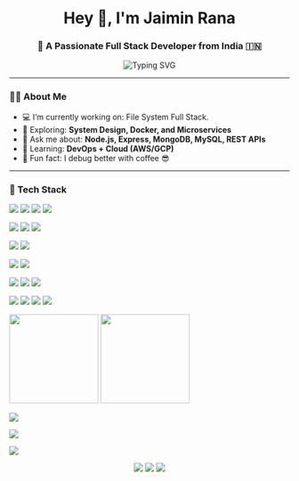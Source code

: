 <h1 align="center">Hey 👋, I'm Jaimin Rana</h1>
<h3 align="center">🚀 A Passionate Full Stack Developer from India 🇮🇳</h3>

<p align="center">
  <img src="https://readme-typing-svg.demolab.com?font=Fira+Code&pause=1000&color=00F700&center=true&vCenter=true&width=435&lines=Code+%F0%9F%92%BB;Coffee+%E2%98%95;Repeat+%F0%9F%94%91" alt="Typing SVG" />
</p>

---

### 🧑‍💻 About Me

- 💻 I’m currently working on: File System Full Stack.  
- 🚀 Exploring: **System Design, Docker, and Microservices**  
- 💬 Ask me about: **Node.js, Express, MongoDB, MySQL, REST APIs**  
- 🧠 Learning: **DevOps + Cloud (AWS/GCP)**  
- 🧩 Fun fact: I debug better with coffee 😎  

---

### 🚀 Tech Stack

<p align="left">
  <!-- Languages -->
  <img src="https://img.shields.io/badge/JavaScript-F7DF1E?style=for-the-badge&logo=javascript&logoColor=black" />
  <img src="https://img.shields.io/badge/Java-ED8B00?style=for-the-badge&logo=java&logoColor=white" />
  <img src="https://img.shields.io/badge/C++-00599C?style=for-the-badge&logo=c%2b%2b&logoColor=white" />
  <img src="https://img.shields.io/badge/Python-3670A0?style=for-the-badge&logo=python&logoColor=white" />
</p>

<p align="left">
  <img src="https://img.shields.io/badge/React-20232A?style=for-the-badge&logo=react&logoColor=61DAFB" />
  <img src="https://img.shields.io/badge/Next.js-000?style=for-the-badge&logo=next.js&logoColor=white" />
  <img src="https://img.shields.io/badge/Tailwind_CSS-38B2AC?style=for-the-badge&logo=tailwind-css&logoColor=white" />
</p>

<p align="left">
  <img src="https://img.shields.io/badge/Node.js-339933?style=for-the-badge&logo=nodedotjs&logoColor=white" />
  <img src="https://img.shields.io/badge/Express.js-404D59?style=for-the-badge" />
</p>

<p align="left">
  <img src="https://img.shields.io/badge/MongoDB-4EA94B?style=for-the-badge&logo=mongodb&logoColor=white" />
  <img src="https://img.shields.io/badge/MySQL-005C84?style=for-the-badge&logo=mysql&logoColor=white" />
</p>

<p align="left">
  <img src="https://img.shields.io/badge/Docker-2496ED?style=for-the-badge&logo=docker&logoColor=white" />
  <img src="https://img.shields.io/badge/GitHub%20Actions-2088FF?style=for-the-badge&logo=github-actions&logoColor=white" />
  <img src="https://img.shields.io/badge/Nginx-009639?style=for-the-badge&logo=nginx&logoColor=white" />
</p>

<p align="left">
  <img src="https://img.shields.io/badge/VSCode-007ACC?style=for-the-badge&logo=visual-studio-code&logoColor=white" />
  <img src="https://img.shields.io/badge/Postman-FF6C37?style=for-the-badge&logo=postman&logoColor=white" />
  <img src="https://img.shields.io/badge/Git-F05032?style=for-the-badge&logo=git&logoColor=white" />
  <img src="https://img.shields.io/badge/GitHub-181717?style=for-the-badge&logo=github&logoColor=white" />
</p>


<p align="left"> <img src="https://github-readme-stats.vercel.app/api?username=j4jaimin&show_icons=true&theme=radical&count_private=true" height="160"/> <img src="https://github-readme-stats.vercel.app/api/top-langs/?username=j4jaimin&layout=compact&theme=radical" height="160"/> </p>

<p align="left">
  <img src="https://github-readme-activity-graph.vercel.app/graph?username=j4jaimin&theme=react-dark" />
</p>

<p align="left"> <img src="https://github-profile-trophy.vercel.app/?username=j4jaimin&theme=algolia&row=1&no-bg=true" /> </p>

<p align="left"> <img src="https://quotes-github-readme.vercel.app/api?type=horizontal&theme=dark" /> </p>

<p align="center"> <a href="https://linkedin.com/in/jaimin-rana-56a756212" target="_blank"><img src="https://img.shields.io/badge/-Jaimin%20Rana-blue?style=flat-square&logo=Linkedin&logoColor=white&link=https://linkedin.com/in/jaimin-rana-56a756212" /></a> <a href="mailto:jaiminrana1102@gmail.com"><img src="https://img.shields.io/badge/-Email-red?style=flat-square&logo=Gmail&logoColor=white"/></a> <a href="https://twitter.com/jaiminR39177179"><img src="https://img.shields.io/badge/-@jaimin_rana-1DA1F2?style=flat-square&logo=Twitter&logoColor=white"/></a> </p>
